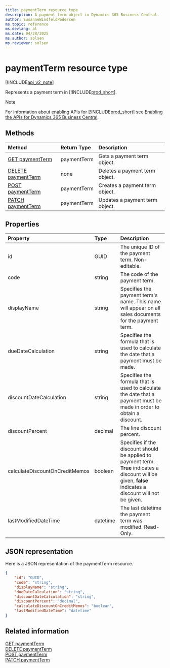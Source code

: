 ```yaml
---
title: paymentTerm resource type  
description: A payment term object in Dynamics 365 Business Central.
author: SusanneWindfeldPedersen
ms.topic: reference
ms.devlang: al
ms.date: 04/28/2025
ms.author: solsen
ms.reviewer: solsen
---
```


# paymentTerm resource type

[!INCLUDE[api_v2_note](../../../includes/api_v2_note.md)]

Represents a payment term in [!INCLUDE[prod_short](../../../includes/prod_short.md)].

> [!NOTE]
> For information about enabling APIs for [!INCLUDE[prod_short](../../../includes/prod_short.md)] see [Enabling the APIs for Dynamics 365 Business Central](../enabling-apis-for-dynamics-nav.md).

## Methods

| Method | Return Type|Description |
|:--------------------|:-----------|:-------------------------|
|[GET paymentTerm](../api/dynamics_paymentterm_get.md)|paymentTerm|Gets a payment term object.|
|[DELETE paymentTerm](../api/dynamics_paymentterm_delete.md)|none|Deletes a payment term object.|
|[POST paymentTerm](../api/dynamics_paymentterm_create.md)|paymentTerm|Creates a payment term object.|
|[PATCH paymentTerm](../api/dynamics_paymentterm_update.md)|paymentTerm|Updates a payment term object.|

## Properties

| Property           | Type   |Description     |
|:-------------------|:-------|:---------------|
|id|GUID|The unique ID of the payment term. Non-editable.|
|code|string|The code of the payment term.|
|displayName|string|Specifies the payment term's name. This name will appear on all sales documents for the payment term.|
|dueDateCalculation|string|Specifies the formula that is used to calculate the date that a payment must be made.|
|discountDateCalculation|string|Specifies the formula that is used to calculate the date that a payment must be made in order to obtain a discount.|
|discountPercent|decimal|The line discount percent.    |
|calculateDiscountOnCreditMemos|boolean|Specifies if the discount should be applied to payment term. **True** indicates a discount will be given, **false** indicates a discount will not be given.|
|lastModifiedDateTime|datetime|The last datetime the payment term was modified. Read-Only.|

## JSON representation

Here is a JSON representation of the paymentTerm resource.


```json
{
    "id": "GUID",
    "code": "string",
    "displayName": "string",
    "dueDateCalculation": "string",
    "discountDateCalculation": "string",
    "discountPercent": "decimal",
    "calculateDiscountOnCreditMemos": "boolean",
    "lastModifiedDateTime": "datetime"
}
```

## Related information

[GET paymentTerm](../api/dynamics_paymentTerm_Get.md)  
[DELETE paymentTerm](../api/dynamics_paymentTerm_Delete.md)  
[POST paymentTerm](../api/dynamics_paymentTerm_Create.md)  
[PATCH paymentTerm](../api/dynamics_paymentTerm_Update.md)
